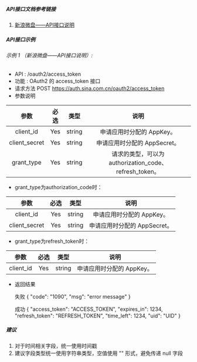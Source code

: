 
##### API接口文档参考链接
1. [新浪微盘——API接口说明](http://vdisk.weibo.com/developers/index.php?module=api&action=apidoc#authorize)

##### API接口示例

###### 示例 1 （新浪微盘——API接口说明）:

* API : /oauth2/access_token
* 功能 : OAuth2 的 access_token 接口
* 请求方法
        POST https://auth.sina.com.cn/oauth2/access_token
* 参数说明

| 参数  | 必选  | 类型 | 说明 |
|:-------------: |:---------------:| :-------------:| :-------------:|
| client_id | Yes | string | 申请应用时分配的 AppKey。 |
| client_secret | Yes | string | 申请应用时分配的 AppSecret。 |
| grant_type | Yes | string | 请求的类型，可以为authorization_code、refresh_token。 |

* grant_type为authorization_code时：

| 参数  | 必选  | 类型 | 说明 |
|:-------------: |:---------------:| :-------------:| :-------------:|
| client_id | Yes | string | 申请应用时分配的 AppKey。 |
| client_secret | Yes | string | 申请应用时分配的 AppSecret。 |

* grant_type为refresh_token时：

| 参数  | 必选  | 类型 | 说明 |
|:-------------: |:---------------:| :-------------:| :-------------:|
| client_id | Yes | string | 申请应用时分配的 AppKey。 |

* 返回结果

    失败
        {
            "code": "1090",
            "msg": "error message"
        }

    成功
        {
            "access_token": "ACCESS_TOKEN",
            "expires_in": 1234,
            "refresh_token": "REFRESH_TOKEN",
            "time_left": 1234,
            "uid": "UID"
        }

##### 建议
1. 对于时间相关字段，统一使用时间戳
2. 建议字段类型统一使用字符串类型，空值使用 "" 形式，避免传递 null 字段
